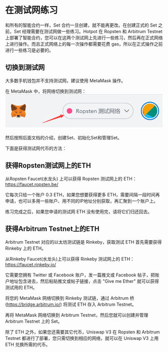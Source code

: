 # 在测试网练习

和所有的智能合约一样，Set 合约一旦创建，就不能再更改。在创建正式的 Set 之前，Set 经理需要在测试网做一些练习。Hotpot 在 Ropsten 和 Arbitrum Testnet 上部署了智能合约，您可以在这两个测试网上先进行一些练习，然后再在正式网络上进行操作。而且正式网络上的每一次操作都需要花费 gas，所以在正式操作之前进行一些练习是必要的。

## 切换到测试网

大多数手机钱包并不支持测试网，建议使用 MetaMask 操作。

在 MetaMask 中，将网络切换到测试网：
![切换网络](../../assets/imgs/ropsten.png)

然后按照后面文档的介绍，创建Set、初始化Set和管理Set。



下面是获得测试网代币的方法：

## 获得Ropsten测试网上的ETH

从Ropsten Faucet(水龙头) 上可以获得 Ropsten 测试网上的 ETH：https://faucet.ropsten.be/

它每次只给一个账户 0.3 ETH，如果您想要获得更多 ETH，需要间隔一段时间再申请，也可以多用一些账户、用不同的IP地址分别获取，再汇聚到一个账户上。 

练习完成之后，如果您申请的测试网 ETH 没有使用完，请将它们归还回去。

## 获得Arbitrum Testnet上的ETH

Arbitrum Testnet 对应的以太坊测试链是 Rinkeby，获取测试 ETH 首先需要获得 Rinkeby 上的 ETH。

从Rinkeby Faucet(水龙头)上可以获得 Rinkeby 测试网上的 ETH：https://faucet.rinkeby.io/

它需要您拥有 Twitter 或 Facebook 账户，发一篇推文或 Facebook 帖子，把账户地址包含进去，然后粘贴推文或帖子链接，点击 "Give me Ether" 就可以获得测试用的 ETH。

将您的 MetaMask 网络切换到 Rinkeby 测试链，通过 Arbitrum 桥 (https://bridge.arbitrum.io/) 将测试 ETH 存入 Arbitrum Testnet。

再将 MetaMask 网络切换到 Arbitrum Testnet，然后您就可以创建并管理 Arbitrum Testnet 上的 Set。



除了 ETH 之外，如果您还需要其它代币，Uniswap V3 在 Ropsten 和 Arbitrum Testnet 都进行了部署，您只需切换到相应的网络，就可以在 Uniswap V3 上用 ETH 兑换所需的代币。